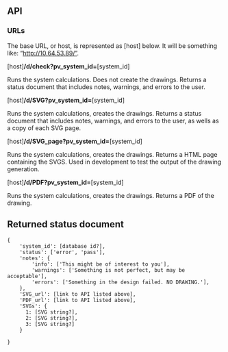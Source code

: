 ## API

### URLs
The base URL, or host, is represented as [host] below. It will be something like: “http://10.64.53.89/”.

[host]__/d/check?pv_system_id=__[system_id] 

Runs the system calculations. Does not create the drawings.
Returns a status document that includes notes, warnings, and errors to the user.

[host]__/d/SVG?pv_system_id=__[system_id]

Runs the system calculations, creates the drawings.
Returns a status document that includes notes, warnings, and errors to the user, as wells as a copy of each SVG page.

[host]__/d/SVG_page?pv_system_id=__[system_id]

Runs the system calculations, creates the drawings.
Returns a HTML page containing the SVGS.
Used in development to test the output of the drawing generation.

[host]__/d/PDF?pv_system_id=__[system_id]

Runs the system calculations, creates the drawings.
Returns a PDF of the drawing.


## Returned status document


    {
        'system_id': [database id?],
        'status': ['error', 'pass'],
        'notes': {
            'info': ['This might be of interest to you'],
            'warnings': ['Something is not perfect, but may be acceptable'],
            'errors': ['Something in the design failed. NO DRAWING.'],
        },
        'SVG_url': [link to API listed above],
        'PDF_url': [link to API listed above],
        'SVGs': {
          1: [SVG string?],
          2: [SVG string?],
          3: [SVG string?]
        }

    }
